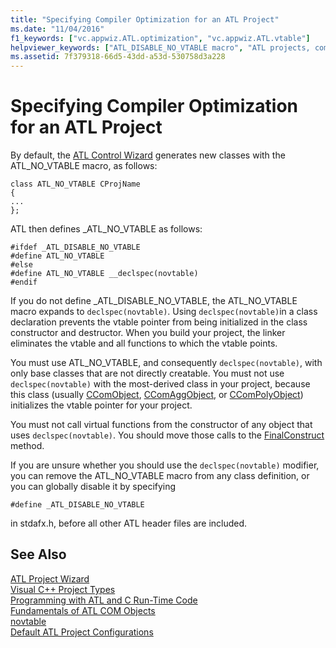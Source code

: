 ```yaml
---
title: "Specifying Compiler Optimization for an ATL Project"
ms.date: "11/04/2016"
f1_keywords: ["vc.appwiz.ATL.optimization", "vc.appwiz.ATL.vtable"]
helpviewer_keywords: ["ATL_DISABLE_NO_VTABLE macro", "ATL projects, compiler optimization", "ATL_NO_VTABLE macro"]
ms.assetid: 7f379318-66d5-43dd-a53d-530758d3a228
---
```

# Specifying Compiler Optimization for an ATL Project

By default, the [ATL Control Wizard](../../atl/reference/atl-control-wizard.md) generates new classes with the ATL_NO_VTABLE macro, as follows:

```
class ATL_NO_VTABLE CProjName
{
...
};
```

ATL then defines _ATL_NO_VTABLE as follows:

```
#ifdef _ATL_DISABLE_NO_VTABLE
#define ATL_NO_VTABLE
#else
#define ATL_NO_VTABLE __declspec(novtable)
#endif
```

If you do not define _ATL_DISABLE_NO_VTABLE, the ATL_NO_VTABLE macro expands to `declspec(novtable)`. Using `declspec(novtable)`in a class declaration prevents the vtable pointer from being initialized in the class constructor and destructor. When you build your project, the linker eliminates the vtable and all functions to which the vtable points.

You must use ATL_NO_VTABLE, and consequently `declspec(novtable)`, with only base classes that are not directly creatable. You must not use `declspec(novtable)` with the most-derived class in your project, because this class (usually [CComObject](../../atl/reference/ccomobject-class.md), [CComAggObject](../../atl/reference/ccomaggobject-class.md), or [CComPolyObject](../../atl/reference/ccompolyobject-class.md)) initializes the vtable pointer for your project.

You must not call virtual functions from the constructor of any object that uses `declspec(novtable)`. You should move those calls to the [FinalConstruct](ccomobjectrootex-class.md#finalconstruct) method.

If you are unsure whether you should use the `declspec(novtable)` modifier, you can remove the ATL_NO_VTABLE macro from any class definition, or you can globally disable it by specifying

```
#define _ATL_DISABLE_NO_VTABLE
```

in stdafx.h, before all other ATL header files are included.

## See Also

[ATL Project Wizard](../../atl/reference/atl-project-wizard.md)<br/>
[Visual C++ Project Types](../../build/reference/visual-cpp-project-types.md)<br/>
[Programming with ATL and C Run-Time Code](../../atl/programming-with-atl-and-c-run-time-code.md)<br/>
[Fundamentals of ATL COM Objects](../../atl/fundamentals-of-atl-com-objects.md)<br/>
[novtable](../../cpp/novtable.md)<br/>
[Default ATL Project Configurations](../../atl/reference/default-atl-project-configurations.md)

